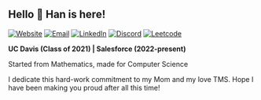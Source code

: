<h2>Hello 👋 Han is here!</h2>

[![Website][1]](https://hanchilles.com)
[![Email][2]](mailto:hannguyendev@gmail.com)
[![LinkedIn][3]](https://www.linkedin.com/in/hanchilles)
[![Discord][4]](https://discordapp.com/users/576632460339707925)
[![Leetcode][5]](https://leetcode.com/hanchilles)

**UC Davis (Class of 2021) | Salesforce (2022-present)**

Started from Mathematics, made for Computer Science

I dedicate this hard-work commitment to my Mom and my love TMS. Hope I have been making you 
proud after all this time!

[1]: https://img.shields.io/badge/website-000000?style=for-the-badge&logo=About.me&logoColor=white
[2]: https://img.shields.io/badge/Gmail-D14836?style=for-the-badge&logo=gmail&logoColor=white
[3]: https://img.shields.io/badge/LinkedIn-0077B5?style=for-the-badge&logo=linkedin&logoColor=white
[4]: https://img.shields.io/badge/Discord-7289DA?style=for-the-badge&logo=discord&logoColor=white
[5]: https://img.shields.io/badge/-LeetCode-FFA116?style=for-the-badge&logo=LeetCode&logoColor=black
